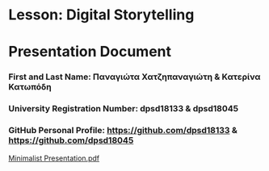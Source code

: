 # Lesson: Digital Storytelling
# Presentation Document

### First and Last Name: Παναγιώτα Χατζηπαναγιώτη & Κατερίνα Κατωπόδη
### University Registration Number: dpsd18133 & dpsd18045
### GitHub Personal Profile: https://github.com/dpsd18133 & https://github.com/dpsd18045

[Minimalist Presentation.pdf](https://github.com/dpsd18133/Digital-Storytelling-Group-Assignment/files/11633797/Minimalist.Presentation.pdf)
